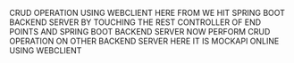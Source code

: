 CRUD OPERATION USING WEBCLIENT HERE FROM WE HIT SPRING BOOT BACKEND SERVER BY TOUCHING THE REST CONTROLLER OF END POINTS AND SPRING BOOT BACKEND SERVER NOW PERFORM CRUD OPERATION ON OTHER 
BACKEND SERVER HERE IT IS MOCKAPI ONLINE USING WEBCLIENT
